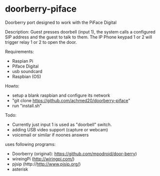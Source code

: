 doorberry-piface
================

Doorberry port designed to work with the PiFace Digital

Description:
Guest presses doorbell (input 1), the system calls a configured SIP address and the guest to talk to them.
The IP Phone keypad 1 or 2 will trigger relay 1 or 2 to open the door.


Requirements:
- Raspian Pi
- Piface Digital
- usb soundcard
- Raspbian (OS)


Howto:
- setup a blank raspbian and configure its network
- "git clone https://github.com/achmed20/doorberry-piface"
- run "install.sh"


Todo: 
- Currently just input 1 is used as "doorbell" switch.
- adding USB video support (capture or webcam)
- voicemail or similar if noones answers


uses following programs:
- Doorberry (original): https://github.com/mpodroid/door-berry)
- wireingPi (http://wiringpi.com/)
- pjsip (http://http://www.pjsip.org/)
- asterisk
